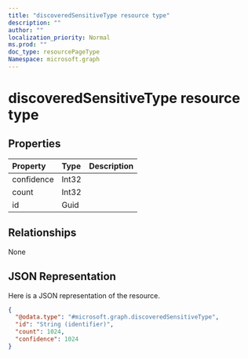 ```yaml
---
title: "discoveredSensitiveType resource type"
description: ""
author: ""
localization_priority: Normal
ms.prod: ""
doc_type: resourcePageType
Namespace: microsoft.graph
---
```



# discoveredSensitiveType resource type



## Properties
|Property|Type|Description|
|:---|:---|:---|
|confidence|Int32||
|count|Int32||
|id|Guid||

## Relationships
None

## JSON Representation
Here is a JSON representation of the resource.
<!-- {
  "blockType": "resource",
  "@odata.type": "microsoft.graph.discoveredSensitiveType"
}
-->
``` json
{
  "@odata.type": "#microsoft.graph.discoveredSensitiveType",
  "id": "String (identifier)",
  "count": 1024,
  "confidence": 1024
}
```

